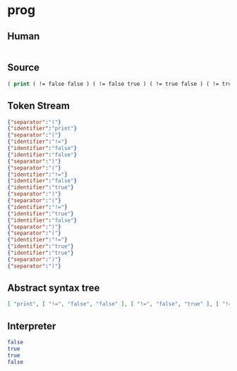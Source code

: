 # prog
## Human
```

```
## Source
```lisp
( print ( != false false ) ( != false true ) ( != true false ) ( != true true ) )
```
## Token Stream
```json
{"separator":"("}
{"identifier":"print"}
{"separator":"("}
{"identifier":"!="}
{"identifier":"false"}
{"identifier":"false"}
{"separator":")"}
{"separator":"("}
{"identifier":"!="}
{"identifier":"false"}
{"identifier":"true"}
{"separator":")"}
{"separator":"("}
{"identifier":"!="}
{"identifier":"true"}
{"identifier":"false"}
{"separator":")"}
{"separator":"("}
{"identifier":"!="}
{"identifier":"true"}
{"identifier":"true"}
{"separator":")"}
{"separator":")"}
```
## Abstract syntax tree
```json
[ "print", [ "!=", "false", "false" ], [ "!=", "false", "true" ], [ "!=", "true", "false" ], [ "!=", "true", "true" ] ]
```
## Interpreter
```bash
false
true
true
false
```